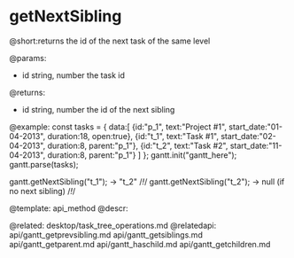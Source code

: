 getNextSibling
=============
@short:returns the id of the next task of the same level 
	

@params:
- id	string, number	the task id

@returns:
- id	string, number	the id of the next sibling





@example:
const tasks = {
  data:[
     {id:"p_1", text:"Project #1", start_date:"01-04-2013", duration:18, 
     open:true},
     {id:"t_1", text:"Task #1", start_date:"02-04-2013", duration:8,
     parent:"p_1"},
     {id:"t_2", text:"Task #2", start_date:"11-04-2013", duration:8,
     parent:"p_1"}
   ]
};
gantt.init("gantt_here");
gantt.parse(tasks);
 
gantt.getNextSibling("t_1"); ->  "t_2"  /*!*/
gantt.getNextSibling("t_2"); ->  null (if no next sibling) /*!*/

@template:	api_method
@descr:

@related:
	desktop/task_tree_operations.md
@relatedapi:
    api/gantt_getprevsibling.md 
	api/gantt_getsiblings.md 
	api/gantt_getparent.md
    api/gantt_haschild.md
    api/gantt_getchildren.md